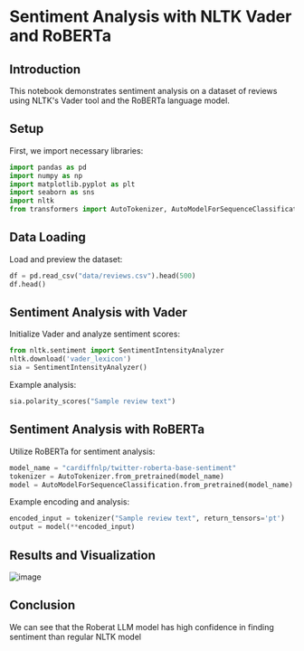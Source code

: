 
# Sentiment Analysis with NLTK Vader and RoBERTa

## Introduction
This notebook demonstrates sentiment analysis on a dataset of reviews using NLTK's Vader tool and the RoBERTa language model.

## Setup
First, we import necessary libraries:
```python
import pandas as pd
import numpy as np
import matplotlib.pyplot as plt
import seaborn as sns
import nltk
from transformers import AutoTokenizer, AutoModelForSequenceClassification
```

## Data Loading
Load and preview the dataset:
```python
df = pd.read_csv("data/reviews.csv").head(500)
df.head()
```

## Sentiment Analysis with Vader
Initialize Vader and analyze sentiment scores:
```python
from nltk.sentiment import SentimentIntensityAnalyzer
nltk.download('vader_lexicon')
sia = SentimentIntensityAnalyzer()
```
Example analysis:
```python
sia.polarity_scores("Sample review text")
```

## Sentiment Analysis with RoBERTa
Utilize RoBERTa for sentiment analysis:
```python
model_name = "cardiffnlp/twitter-roberta-base-sentiment"
tokenizer = AutoTokenizer.from_pretrained(model_name)
model = AutoModelForSequenceClassification.from_pretrained(model_name)
```
Example encoding and analysis:
```python
encoded_input = tokenizer("Sample review text", return_tensors='pt')
output = model(**encoded_input)
```

## Results and Visualization
![image](https://github.com/Tanvik-VP/Sentiment-Analysis-with-NLTK-Vader-and-RoBERTa/assets/77459265/38464eb3-65e7-4f25-86ce-fab7715680a0)


## Conclusion
We can see that the Roberat LLM model has high confidence in finding sentiment than regular NLTK model
